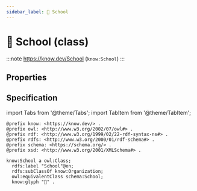 ```yaml
---
sidebar_label: 🏫 School
---
```


# 🏫 School (class)

:::note
https://know.dev/School
(`know:School`)
:::

## Properties

## Specification

import Tabs from '@theme/Tabs';
import TabItem from '@theme/TabItem';

<Tabs>
<TabItem value="turtle" label="Turtle">

```turtle
@prefix know: <https://know.dev/> .
@prefix owl: <http://www.w3.org/2002/07/owl#> .
@prefix rdf: <http://www.w3.org/1999/02/22-rdf-syntax-ns#> .
@prefix rdfs: <http://www.w3.org/2000/01/rdf-schema#> .
@prefix schema: <https://schema.org/> .
@prefix xsd: <http://www.w3.org/2001/XMLSchema#> .

know:School a owl:Class;
  rdfs:label "School"@en;
  rdfs:subClassOf know:Organization;
  owl:equivalentClass schema:School;
  know:glyph "🏫" .

```

</TabItem>
</Tabs>

[`School`]: /School
